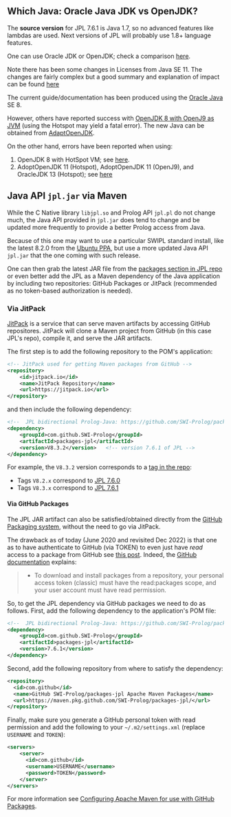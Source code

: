 ## Which Java: Oracle Java JDK vs OpenJDK?

The **source version** for JPL 7.6.1 is Java 1.7, so no advanced features like lambdas are used. Next versions of JPL will probably use 1.8+ language features.

One can use Oracle JDK or OpenJDK; check a comparison [here](https://www.baeldung.com/oracle-jdk-vs-openjdk).

Note there has been some changes in Licenses from Java SE 11. The changes are fairly complex but a good summary and explanation of impact can be found [here](https://blog.jetbrains.com/idea/2018/09/using-java-11-in-production-important-things-to-know/)

The current guide/documentation has been produced using the [Oracle Java](https://www.oracle.com/java/) SE 8.

However, others have reported success with [OpenJDK 8 with OpenJ9 as JVM](https://github.com/ssardina-research/packages-jpl/issues/23) (using the Hotspot may yield a fatal error). The new Java can be obtained from [AdaptOpenJDK](https://adoptopenjdk.net/).

On the other hand, errors have been reported when using:

1. OpenJDK 8 with HotSpot VM; see [here](https://github.com/ssardina-research/packages-jpl/issues/23).
2. AdoptOpenJDK 11 (Hotspot), AdoptOpenJDK 11 (OpenJ9), and OracleJDK 13 (Hotspot); see [here](https://github.com/SWI-Prolog/packages-jpl/issues/34)



## Java API `jpl.jar` via Maven

While the C Native library `libjpl.so` and Prolog API `jpl.pl` do not change much, the Java API provided in `jpl.jar` does tend to change and be updated more frequently to provide a better Prolog access from Java.

Because of this one may want to use a particular SWIPL standard install, like the latest 8.2.0 from the [Ubuntu PPA](https://www.swi-prolog.org/build/PPA.html), but use a more updated Java API `jpl.jar` that the one coming with such release.

One can then grab the latest JAR file from the [packages section in JPL repo](https://github.com/SWI-Prolog/packages-jpl/packages) or even better add the JPL as a Maven dependency of the Java application by including two repositories: GitHub Packages or JitPack (recommended as no token-based authorization is needed).

### Via JitPack

[JitPack](https://jitpack.io/) is a service that can serve maven artifacts by accessing GitHub repositores. JitPack will clone a Maven project from GitHub (in this case JPL's repo), compile it, and serve the JAR artifacts.

The first step is to add the following repository to the POM's application:

```xml
<!-- JitPack used for getting Maven packages from GitHub -->
<repository>
    <id>jitpack.io</id>
    <name>JitPack Repository</name>
    <url>https://jitpack.io</url>
</repository>
```

and then include the following dependency:

```xml
<!--  JPL bidirectional Prolog-Java: https://github.com/SWI-Prolog/packages-jpl  -->
<dependency>
    <groupId>com.github.SWI-Prolog</groupId>
    <artifactId>packages-jpl</artifactId>
    <version>V8.3.2</version>	<!-- version 7.6.1 of JPL -->
</dependency>
```

For example, the `V8.3.2` version corresponds to a [tag in the repo](https://github.com/SWI-Prolog/packages-jpl/releases):

* Tags `V8.2.x` correspond to [JPL 7.6.0](https://jpl7.org/ReleaseNotes760)
* Tags `V8.3.x` correspond to [JPL 7.6.1](https://jpl7.org/ReleaseNotes761)

#### Via GitHub Packages

The JPL JAR artifact can also be satisfied/obtained directly from the [GitHub Packaging system](https://help.github.com/en/packages/publishing-and-managing-packages/about-github-packages), without the need to go via JitPack.

The drawback as of today (June 2020 and revisited Dec 2022) is that one as to have authenticate to GitHub (via TOKEN) to even just have _read_ access to a package from GitHub see [this post](https://github.com/orgs/community/discussions/26634). Indeed, the [GitHub documentation](https://docs.github.com/en/packages/learn-github-packages/about-permissions-for-github-packages) explains:

> * To download and install packages from a repository, your personal access token (classic) must have the read:packages scope, and your user account must have read permission.

So, to get the JPL dependency via GitHub packages we need to do as follows. First, add the following dependency to the application's POM file:

```xml
<!--  JPL bidirectional Prolog-Java: https://github.com/SWI-Prolog/packages-jpl  -->
<dependency>
    <groupId>com.github.SWI-Prolog</groupId>
    <artifactId>packages-jpl</artifactId>
    <version>7.6.1</version>
</dependency>
```

Second, add the following repository from where to satisfy the dependency:

```xml
<repository>
  <id>com.github</id>
  <name>GitHub SWI-Prolog/packages-jpl Apache Maven Packages</name>
  <url>https://maven.pkg.github.com/SWI-Prolog/packages-jpl/</url>
</repository>
```

Finally, make sure you generate a GitHub personal token with read permission and add the following to your `~/.m2/settings.xml` (replace `USERNAME` and `TOKEN`):

```xml
<servers>
    <server>
      <id>com.github</id>
      <username>USERNAME</username>
      <password>TOKEN</password>
    </server>
</servers>
```

For more information see [Configuring Apache Maven for use with GitHub Packages](https://help.github.com/en/packages/using-github-packages-with-your-projects-ecosystem/configuring-apache-maven-for-use-with-github-packages).













